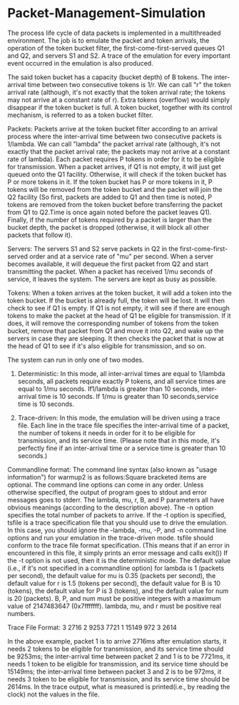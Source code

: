 # Packet-Management-Simulation

The process life cycle of data packets is implemented in a multithreaded environment. 
The  job is to emulate the packet and token arrivals, the operation of the token bucket filter, the first-come-first-served queues Q1 and Q2, and servers S1 and S2. A trace of the emulation for every important event occurred in the emulation is also produced.

The said token bucket has a capacity (bucket depth) of B tokens. The inter-arrival time between two consecutive tokens is 1/r. We can call "r" the token arrival rate (although, it's not exactly that the token arrival rate; the tokens may not arrive at a constant rate of r). Extra tokens (overflow) would simply disappear if the token bucket is full. A token bucket, together with its control mechanism, is referred to as a token bucket filter.

Packets:
Packets arrive at the token bucket filter according to an arrival process where the inter-arrival time between two consecutive packets is 1/lambda. We can call "lambda" the packet arrival rate (although, it's not exactly that the packet arrival rate; the packets may not arrive at a constant rate of lambda). Each packet requires P tokens in order for it to be eligible for transmission. When a packet arrives, if Q1 is not empty, it will just get queued onto the Q1 facility. Otherwise, it will check if the token bucket has P or more tokens in it. If the token bucket has P or more tokens in it, P tokens will be removed from the token bucket and the packet will join the Q2 facility (So first, packets are added to Q1 and then time is noted,  P tokens are removed from the token bucket before transferring the packet from Q1 to Q2.Time is once again noted before the packet leaves Q1). Finally, if the number of tokens required by a packet is larger than the bucket depth, the packet is dropped (otherwise, it will block all other packets that follow it).


Servers:
The servers S1 and S2 serve packets in Q2 in the first-come-first-served order and at a service rate of "mu" per second. When a server becomes available, it will dequeue the first packet from Q2 and start transmitting the packet. When a packet has received 1/mu seconds of service, it leaves the system. The servers are kept as busy as possible.


Tokens:
When a token arrives at the token bucket, it will add a token into the token bucket. If the bucket is already full, the token will be lost. It will then check to see if Q1 is empty. If Q1 is not empty, it will see if there are enough tokens to make the packet at the head of Q1 be eligible for transmission. If it does, it will remove the corresponding number of tokens from the token bucket, remove that packet from Q1 and move it into Q2, and wake up the servers in case they are sleeping. It then checks the packet that is now at the head of Q1 to see if it's also eligible for transmission, and so on.


The system can run in only one of two modes.
1) Deterministic: 
In this mode, all inter-arrival times are equal to 1/lambda seconds, all packets require exactly P tokens, and all service times are equal to 1/mu seconds. If1/lambda is greater than 10 seconds, inter-arrival time is 10 seconds. If 1/mu is greater than 10 seconds,service time is 10 seconds.
 
2) Trace-driven: 
In this mode, the emulation will be driven using a trace file. Each line in the trace file specifies the inter-arrival time of a packet, the number of tokens it needs in order for it to be eligible for transmission, and its service time. (Please note that in this mode, it's perfectly fine if an inter-arrival time or a service time is greater than 10 seconds.)

Commandline format:
The command line syntax (also known as "usage information") for warmup2 is as follows:Square bracketed items are optional. The command line options can come in any order. Unless otherwise specified, the output of program goes to stdout and error messages goes to stderr.
The lambda, mu, r, B, and P parameters all have obvious meanings (according to the description above). The -n option specifies the total number of packets to arrive. If the -t option is specified, tsfile is a trace specification file that you should use to drive the emulation. In this case, you should ignore the -lambda, -mu, -P, and -n command line options and run your emulation in the trace-driven mode. tsfile should conform to the trace file format specification. (This means that if an error in encountered in this file, it simply prints an error message and calls exit()) If the -t option is not used, then it is the deterministic mode.
The default value (i.e., if it's not specified in a commandline option) for lambda is 1 (packets per second), the default value for mu is 0.35 (packets per second), the default value for r is 1.5 (tokens per second), the default value for B is 10 (tokens), the default value for P is 3 (tokens), and the default value for num is 20 (packets). B, P, and num must be positive integers with a maximum value of 2147483647 (0x7fffffff). lambda, mu, and r must be positive real numbers.

 Trace File Format:
    3
    2716   2    9253
    7721   1   15149
    972    3    2614

In the above example, packet 1 is to arrive 2716ms after emulation starts, it needs 2 tokens to be eligible for transmission, and its service time should be 9253ms; the inter-arrival time between packet 2 and 1 is to be 7721ms, it needs 1 token to be eligible for transmission, and its service time should be 15149ms; the inter-arrival time between packet 3 and 2 is to be 972ms, it needs 3 token to be eligible for transmission, and its service time should be 2614ms.
In the trace output, what is measured  is printed(i.e., by reading the clock) not the values in the file.
